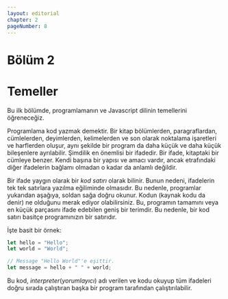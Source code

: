 ```yaml
---
layout: editorial
chapter: 2
pageNumber: 8
---
```


# Bölüm 2
# Temeller

Bu ilk bölümde, programlamanın ve Javascript dilinin temellerini öğreneceğiz.

Programlama kod yazmak demektir. Bir kitap bölümlerden, paragraflardan, cümlelerden, deyimlerden, kelimelerden ve son olarak noktalama işaretleri ve harflerden oluşur, aynı şekilde bir program da daha küçük ve daha küçük bileşenlere ayrılabilir. Şimdilik en önemlisi bir ifadedir. Bir ifade, kitaptaki bir cümleye benzer. Kendi başına bir yapısı ve amacı vardır, ancak etrafındaki diğer ifadelerin bağlamı olmadan o kadar da anlamlı değildir.

Bir ifade yaygın olarak bir *kod satırı* olarak bilinir. Bunun nedeni, ifadelerin tek tek satırlara yazılma eğiliminde olmasıdır. Bu nedenle, programlar yukarıdan aşağıya, soldan sağa doğru okunur. Kodun (kaynak kodu da denir) ne olduğunu merak ediyor olabilirsiniz. Bu, programın tamamını veya en küçük parçasını ifade edebilen geniş bir terimdir. Bu nedenle, bir kod satırı basitçe programınızın bir satırıdır.


İşte basit bir örnek:

```javascript
let hello = "Hello";
let world = "World";

// Message "Hello World"'e eşittir.
let message = hello + " " + world;
```
Bu kod, _interpreter_(*yorumlayıcı*) adı verilen ve kodu okuyup tüm ifadeleri doğru sırada çalıştıran başka bir program tarafından çalıştırılabilir.
